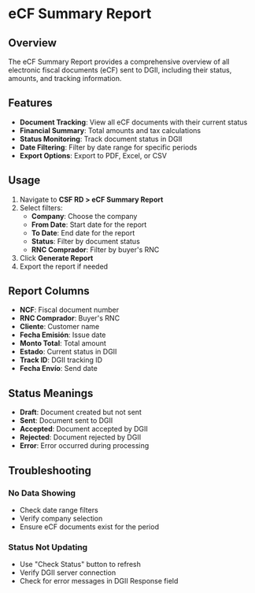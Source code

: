 # eCF Summary Report

## Overview

The eCF Summary Report provides a comprehensive overview of all electronic fiscal documents (eCF) sent to DGII, including their status, amounts, and tracking information.

## Features

- **Document Tracking**: View all eCF documents with their current status
- **Financial Summary**: Total amounts and tax calculations
- **Status Monitoring**: Track document status in DGII
- **Date Filtering**: Filter by date range for specific periods
- **Export Options**: Export to PDF, Excel, or CSV

## Usage

1. Navigate to **CSF RD > eCF Summary Report**
2. Select filters:
   - **Company**: Choose the company
   - **From Date**: Start date for the report
   - **To Date**: End date for the report
   - **Status**: Filter by document status
   - **RNC Comprador**: Filter by buyer's RNC
3. Click **Generate Report**
4. Export the report if needed

## Report Columns

- **NCF**: Fiscal document number
- **RNC Comprador**: Buyer's RNC
- **Cliente**: Customer name
- **Fecha Emisión**: Issue date
- **Monto Total**: Total amount
- **Estado**: Current status in DGII
- **Track ID**: DGII tracking ID
- **Fecha Envío**: Send date

## Status Meanings

- **Draft**: Document created but not sent
- **Sent**: Document sent to DGII
- **Accepted**: Document accepted by DGII
- **Rejected**: Document rejected by DGII
- **Error**: Error occurred during processing

## Troubleshooting

### No Data Showing
- Check date range filters
- Verify company selection
- Ensure eCF documents exist for the period

### Status Not Updating
- Use "Check Status" button to refresh
- Verify DGII server connection
- Check for error messages in DGII Response field
